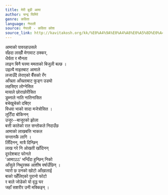 ```yaml
---
title: मेरी बुढी आमा
author: चन्द्र घिमिरे
genre: कविता
language: नेपाली
source: नेपाली - कविता कोश
source_link: http://kavitakosh.org/kk/%E0%A4%9A%E0%A4%A8%E0%A5%8D%E0%A4%A6%E0%A5%8D%E0%A4%B0_%E0%A4%98%E0%A4%BF%E0%A4%AE%E0%A4%BF%E0%A4%B0%E0%A5%87
---
```


आमाको पावरहाउसले  
सँहदा लाखौँ मेगावाट ठक्कर,  
धैर्यता र मौनता  
लाइन बिनै घरमा ममताको बिजुली बल्छ ।  
उइल्यै माइतबाट आमाले  
लजाउँदै लेराएको बैँसको रँग  
आँख्ला आँख्लाबाट फुङ्ग उड्यो  
लहसिएर लोग्नेसित  
मायाले छोराछोरीसित  
डुब्नाले नाति नातिनासित  
बचेखुचेको दबिएर  
विधवा भाको सादा मजेत्रोसित ।  
लुटिँदा बोकिनन्  
उजूर--बाजूरको झोला  
बत्ती कातेको रात सन्तोकले निदाउँछ  
आमाको लाखबत्ति भाकल  
सन्तानकै लागि ।  
लिँदिनन्, मात्रै दिन्छिन्  
लाख गरे नि ओखती खाँदिनन्  
दूरदेशबाट फोनले  
'आमाऽऽऽ' भन्दिँदा हुन्छिन् निको  
आँसुले निथु्रक्क आशीष वर्षाउँछिन् ।  
प्यारो छ उनको खोटो आँखालाई  
बाको पहेँलिएको पुरानो फोटो  
र बाले जोडेको यो वृद्ध घर  
जहाँ सशरीर उनी मक्किइन् ।
